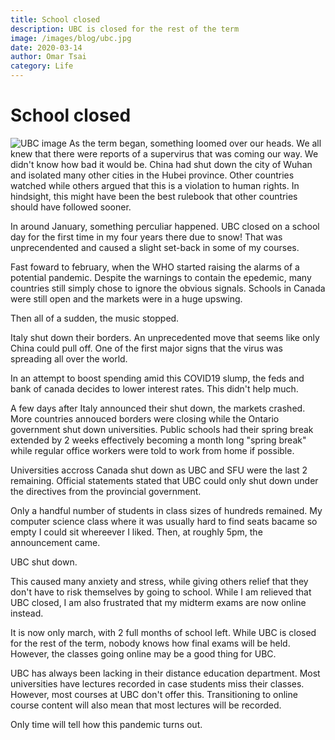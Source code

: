 ```yaml
---
title: School closed
description: UBC is closed for the rest of the term
image: /images/blog/ubc.jpg
date: 2020-03-14
author: Omar Tsai
category: Life
---
```


# School closed

![UBC image](/images/blog/ubc.jpg)
As the term began, something loomed over our heads. We all knew that there were reports of a supervirus that was coming our way. We didn't know how bad it would be. China had shut down the city of Wuhan and isolated many other cities in the Hubei province. Other countries watched while others argued that this is a violation to human rights. In hindsight, this might have been the best rulebook that other countries should have followed sooner.

In around January, something perculiar happened. UBC closed on a school day for the first time in my four years there due to snow! That was unprecendented and caused a slight set-back in some of my courses.

Fast foward to february, when the WHO started raising the alarms of a potential pandemic. Despite the warnings to contain the epedemic, many countries still simply chose to ignore the obvious signals. Schools in Canada were still open and the markets were in a huge upswing.

Then all of a sudden, the music stopped.

Italy shut down their borders. An unprecedented move that seems like only China could pull off. One of the first major signs that the virus was spreading all over the world.

In an attempt to boost spending amid this COVID19 slump, the feds and bank of canada decides to lower interest rates. This didn't help much.

A few days after Italy announced their shut down, the markets crashed.
More countries annouced borders were closing while the Ontario government shut down universities. Public schools had their spring break extended by 2 weeks effectively becoming a month long "spring break" while regular office workers were told to work from home if possible. 

Universities accross Canada shut down as UBC and SFU were the last 2 remaining. Official statements stated that UBC could only shut down under the directives from the provincial government. 

Only a handful number of students in class sizes of hundreds remained. My computer science class where it was usually hard to find seats bacame so empty I could sit whereever I liked. Then, at roughly 5pm, the announcement came.

UBC shut down.

This caused many anxiety and stress, while giving others relief that they don't have to risk themselves by going to school. While I am relieved that UBC closed, I am also frustrated that my midterm exams are now online instead.

It is now only march, with 2 full months of school left. While UBC is closed for the rest of the term, nobody knows how final exams will be held. However, the classes going online may be a good thing for UBC.

UBC has always been lacking in their distance education department. Most universities have lectures recorded in case students miss their classes. However, most courses at UBC don't offer this. Transitioning to online course content will also mean that most lectures will be recorded.

Only time will tell how this pandemic turns out.